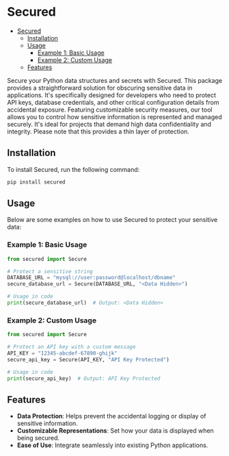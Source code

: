# Secured

- [Secured](#secured)
  - [Installation](#installation)
  - [Usage](#usage)
    - [Example 1: Basic Usage](#example-1-basic-usage)
    - [Example 2: Custom Usage](#example-2-custom-usage)
  - [Features](#features)

Secure your Python data structures and secrets with Secured. This package provides a straightforward solution for obscuring sensitive data in applications. It's specifically designed for developers who need to protect API keys, database credentials, and other critical configuration details from accidental exposure. Featuring customizable security measures, our tool allows you to control how sensitive information is represented and managed securely. It's ideal for projects that demand high data confidentiality and integrity. Please note that this provides a thin layer of protection.

## Installation

To install Secured, run the following command:

```python
pip install secured
```

## Usage

Below are some examples on how to use Secured to protect your sensitive data:

### Example 1: Basic Usage

```python
from secured import Secure

# Protect a sensitive string
DATABASE_URL = "mysql://user:password@localhost/dbname"
secure_database_url = Secure(DATABASE_URL, "<Data Hidden>")

# Usage in code
print(secure_database_url)  # Output: <Data Hidden>
```

### Example 2: Custom Usage

```python
from secured import Secure

# Protect an API key with a custom message
API_KEY = "12345-abcdef-67890-ghijk"
secure_api_key = Secure(API_KEY, "API Key Protected")

# Usage in code
print(secure_api_key)  # Output: API Key Protected
```

## Features

- **Data Protection**: Helps prevent the accidental logging or display of sensitive information.
- **Customizable Representations**: Set how your data is displayed when being secured.
- **Ease of Use**: Integrate seamlessly into existing Python applications.
